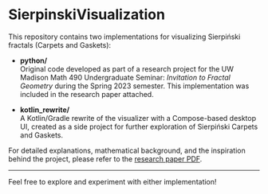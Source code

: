 # SierpinskiVisualization

This repository contains two implementations for visualizing Sierpiński fractals (Carpets and Gaskets):

- **python/**  
  Original code developed as part of a research project for the UW Madison Math 490 Undergraduate Seminar: *Invitation to Fractal Geometry* during the Spring 2023 semester. This implementation was included in the research paper attached.

- **kotlin_rewrite/**  
  A Kotlin/Gradle rewrite of the visualizer with a Compose-based desktop UI, created as a side project for further exploration of Sierpiński Carpets and Gaskets.

For detailed explanations, mathematical background, and the inspiration behind the project, please refer to the [research paper PDF](./SierpinskiVisualization_ResearchPaper.pdf).

---

Feel free to explore and experiment with either implementation!
